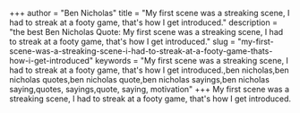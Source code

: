 +++
author = "Ben Nicholas"
title = "My first scene was a streaking scene, I had to streak at a footy game, that's how I get introduced."
description = "the best Ben Nicholas Quote: My first scene was a streaking scene, I had to streak at a footy game, that's how I get introduced."
slug = "my-first-scene-was-a-streaking-scene-i-had-to-streak-at-a-footy-game-thats-how-i-get-introduced"
keywords = "My first scene was a streaking scene, I had to streak at a footy game, that's how I get introduced.,ben nicholas,ben nicholas quotes,ben nicholas quote,ben nicholas sayings,ben nicholas saying,quotes, sayings,quote, saying, motivation"
+++
My first scene was a streaking scene, I had to streak at a footy game, that's how I get introduced.
